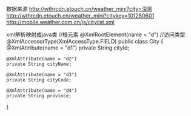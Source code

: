 数据来源
http://wthrcdn.etouch.cn/weather_mini?city=深圳
http://wthrcdn.etouch.cn/weather_mini?citykey=101280601
http://mobile.weather.com.cn/js/citylist.xml


xml解析映射成java类
//根元素
@XmlRootElement(name = "d")
//访问类型
@XmlAccessorType(XmlAccessType.FIELD)
public class City {
	@XmlAttribute(name = "d1")
	private String cityId;
	
	@XmlAttribute(name = "d2")
	private String cityName;
	
	@XmlAttribute(name = "d3")
	private String cityCode;
	
	@XmlAttribute(name = "d4")
	private String province;
}